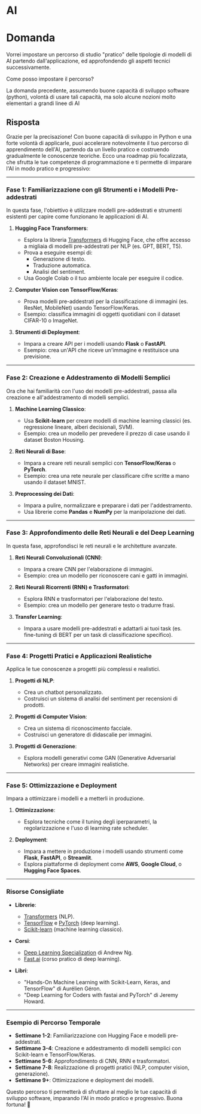 # AI

# Domanda

Vorrei impostare un percorso di studio "pratico" delle tipologie di modelli di AI partendo dall'applicazione, ed approfondendo gli aspetti tecnici successivamente.

Come posso impostare il percorso?

La domanda precedente, assumendo buone capacità di sviluppo software (python), volontà di usare tali capacità, ma solo alcune nozioni molto elementari a grandi linee di AI

## Risposta

Grazie per la precisazione! Con buone capacità di sviluppo in Python e una forte volontà di applicarle, puoi accelerare notevolmente il tuo percorso di apprendimento dell'AI, partendo da un livello pratico e costruendo gradualmente le conoscenze teoriche. Ecco una roadmap più focalizzata, che sfrutta le tue competenze di programmazione e ti permette di imparare l'AI in modo pratico e progressivo:

---

### **Fase 1: Familiarizzazione con gli Strumenti e i Modelli Pre-addestrati**

In questa fase, l'obiettivo è utilizzare modelli pre-addestrati e strumenti esistenti per capire come funzionano le applicazioni di AI.

1. **Hugging Face Transformers**:
   - Esplora la libreria [Transformers](https://huggingface.co/docs/transformers/index) di Hugging Face, che offre accesso a migliaia di modelli pre-addestrati per NLP (es. GPT, BERT, T5).
   - Prova a eseguire esempi di:
     - Generazione di testo.
     - Traduzione automatica.
     - Analisi del sentiment.
   - Usa Google Colab o il tuo ambiente locale per eseguire il codice.

2. **Computer Vision con TensorFlow/Keras**:
   - Prova modelli pre-addestrati per la classificazione di immagini (es. ResNet, MobileNet) usando TensorFlow/Keras.
   - Esempio: classifica immagini di oggetti quotidiani con il dataset CIFAR-10 o ImageNet.

3. **Strumenti di Deployment**:
   - Impara a creare API per i modelli usando **Flask** o **FastAPI**.
   - Esempio: crea un'API che riceve un'immagine e restituisce una previsione.

---

### **Fase 2: Creazione e Addestramento di Modelli Semplici**

Ora che hai familiarità con l'uso dei modelli pre-addestrati, passa alla creazione e all'addestramento di modelli semplici.

1. **Machine Learning Classico**:
   - Usa **Scikit-learn** per creare modelli di machine learning classici (es. regressione lineare, alberi decisionali, SVM).
   - Esempio: crea un modello per prevedere il prezzo di case usando il dataset Boston Housing.

2. **Reti Neurali di Base**:
   - Impara a creare reti neurali semplici con **TensorFlow/Keras** o **PyTorch**.
   - Esempio: crea una rete neurale per classificare cifre scritte a mano usando il dataset MNIST.

3. **Preprocessing dei Dati**:
   - Impara a pulire, normalizzare e preparare i dati per l'addestramento.
   - Usa librerie come **Pandas** e **NumPy** per la manipolazione dei dati.

---

### **Fase 3: Approfondimento delle Reti Neurali e del Deep Learning**

In questa fase, approfondisci le reti neurali e le architetture avanzate.

1. **Reti Neurali Convoluzionali (CNN)**:
   - Impara a creare CNN per l'elaborazione di immagini.
   - Esempio: crea un modello per riconoscere cani e gatti in immagini.

2. **Reti Neurali Ricorrenti (RNN) e Trasformatori**:
   - Esplora RNN e trasformatori per l'elaborazione del testo.
   - Esempio: crea un modello per generare testo o tradurre frasi.

3. **Transfer Learning**:
   - Impara a usare modelli pre-addestrati e adattarli ai tuoi task (es. fine-tuning di BERT per un task di classificazione specifico).

---

### **Fase 4: Progetti Pratici e Applicazioni Realistiche**

Applica le tue conoscenze a progetti più complessi e realistici.

1. **Progetti di NLP**:
   - Crea un chatbot personalizzato.
   - Costruisci un sistema di analisi del sentiment per recensioni di prodotti.

2. **Progetti di Computer Vision**:
   - Crea un sistema di riconoscimento facciale.
   - Costruisci un generatore di didascalie per immagini.

3. **Progetti di Generazione**:
   - Esplora modelli generativi come GAN (Generative Adversarial Networks) per creare immagini realistiche.

---

### **Fase 5: Ottimizzazione e Deployment**

Impara a ottimizzare i modelli e a metterli in produzione.

1. **Ottimizzazione**:
   - Esplora tecniche come il tuning degli iperparametri, la regolarizzazione e l'uso di learning rate scheduler.

2. **Deployment**:
   - Impara a mettere in produzione i modelli usando strumenti come **Flask**, **FastAPI**, o **Streamlit**.
   - Esplora piattaforme di deployment come **AWS**, **Google Cloud**, o **Hugging Face Spaces**.

---

### **Risorse Consigliate**

- **Librerie**:
  - [Transformers](https://huggingface.co/docs/transformers/index) (NLP).
  - [TensorFlow](https://www.tensorflow.org/) e [PyTorch](https://pytorch.org/) (deep learning).
  - [Scikit-learn](https://scikit-learn.org/) (machine learning classico).

- **Corsi**:
  - [Deep Learning Specialization](https://www.coursera.org/specializations/deep-learning) di Andrew Ng.
  - [Fast.ai](https://www.fast.ai/) (corso pratico di deep learning).

- **Libri**:
  - "Hands-On Machine Learning with Scikit-Learn, Keras, and TensorFlow" di Aurélien Géron.
  - "Deep Learning for Coders with fastai and PyTorch" di Jeremy Howard.

---

### **Esempio di Percorso Temporale**

- **Settimane 1-2**: Familiarizzazione con Hugging Face e modelli pre-addestrati.
- **Settimane 3-4**: Creazione e addestramento di modelli semplici con Scikit-learn e TensorFlow/Keras.
- **Settimane 5-6**: Approfondimento di CNN, RNN e trasformatori.
- **Settimane 7-8**: Realizzazione di progetti pratici (NLP, computer vision, generazione).
- **Settimane 9+**: Ottimizzazione e deployment dei modelli.

Questo percorso ti permetterà di sfruttare al meglio le tue capacità di sviluppo software, imparando l'AI in modo pratico e progressivo. Buona fortuna! 🚀
